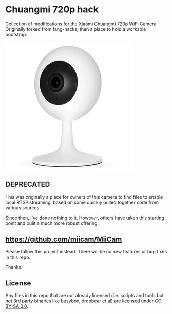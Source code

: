 # Chuangmi 720p hack

Collection of modifications for the Xiaomi Chuangmi 720p WiFi Camera
Originally forked from fang-hacks, then a place to hold a workable bootstrap.

![Chuamngmi Camera](chuangmi.jpg?raw=true "Chuangmi 720P camera")


## DEPRECATED

This was originally a place for owners of this camera to find files to enable local RTSP streaming, based on some quickly pulled together code from various sources.

Since then, I've done nothing to it. However, others have taken this starting point and built a much more robust offering:

## https://github.com/miicam/MiiCam

Please follow this project instead. There will be no new features or bug fixes in this repo.

Thanks.


## License
Any files in this repo that are not already licensed (i.e. scripts and tools but *not* 3rd party binaries like busybox, dropbear et.al) are licensed under [CC BY-SA 3.0](https://creativecommons.org/licenses/by-sa/3.0/).
